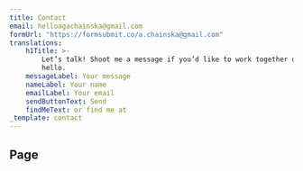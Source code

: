 ```yaml
---
title: Contact
email: helloagachainska@gmail.com
formUrl: "https://formsubmit.co/a.chainska@gmail.com"
translations:
    h1Title: >-
        Let’s talk! Shoot me a message if you’d like to work together or just to say
        hello.
    messageLabel: Your message
    nameLabel: Your name
    emailLabel: Your email
    sendButtonText: Send
    findMeText: or find me at
_template: contact
---
```


## Page
